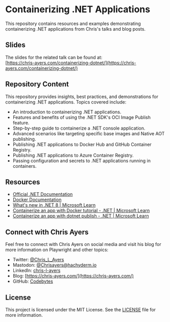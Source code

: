 # Containerizing .NET Applications

This repository contains resources and examples demonstrating containerizing .NET applications from Chris's talks and blog posts.

## Slides

The slides for the related talk can be found at:\
[https://chris-ayers.com/containerizing-dotnet/](https://chris-ayers.com/containerizing-dotnet/)

## Repository Content

This repository provides insights, best practices, and demonstrations for containerizing .NET applications. Topics covered include:

- An introduction to containerizing .NET applications.
- Features and benefits of using the .NET SDK's OCI Image Publish feature.
- Step-by-step guide to containerize a .NET console application.
- Advanced scenarios like targeting specific base images and Native AOT publishing.
- Publishing .NET applications to Docker Hub and GitHub Container Registry.
- Publishing .NET applications to Azure Container Registry.
- Passing configuration and secrets to .NET applications running in containers.

## Resources

- [Official .NET Documentation](https://docs.microsoft.com/dotnet/)
- [Docker Documentation](https://docs.docker.com/)
- [What's new in .NET 8 | Microsoft Learn](https://learn.microsoft.com/en-us/dotnet/core/whats-new/dotnet-8#containers)
- [Containerize an app with Docker tutorial - .NET | Microsoft Learn](https://learn.microsoft.com/en-us/dotnet/core/docker/build-container?tabs=linux&pivots=dotnet-8-0)
- [Containerize an app with dotnet publish - .NET | Microsoft Learn](https://learn.microsoft.com/en-us/dotnet/core/docker/publish-as-container?pivots=dotnet-8-0)

## Connect with Chris Ayers

Feel free to connect with Chris Ayers on social media and visit his blog for more information on Playwright and other topics:

- Twitter: [@Chris_L_Ayers](https://twitter.com/Chris_L_Ayers)
- Mastodon: [@Chrisayers@hachyderm.io](https://hachyderm.io/@Chrisayers)
- LinkedIn: [chris-l-ayers](https://linkedin.com/in/chris-l-ayers/)
- Blog: [https://chris-ayers.com/](https://chris-ayers.com/)
- GitHub: [Codebytes](https://github.com/codebytes)

## License

This project is licensed under the MIT License. See the [LICENSE](LICENSE) file for more information.
